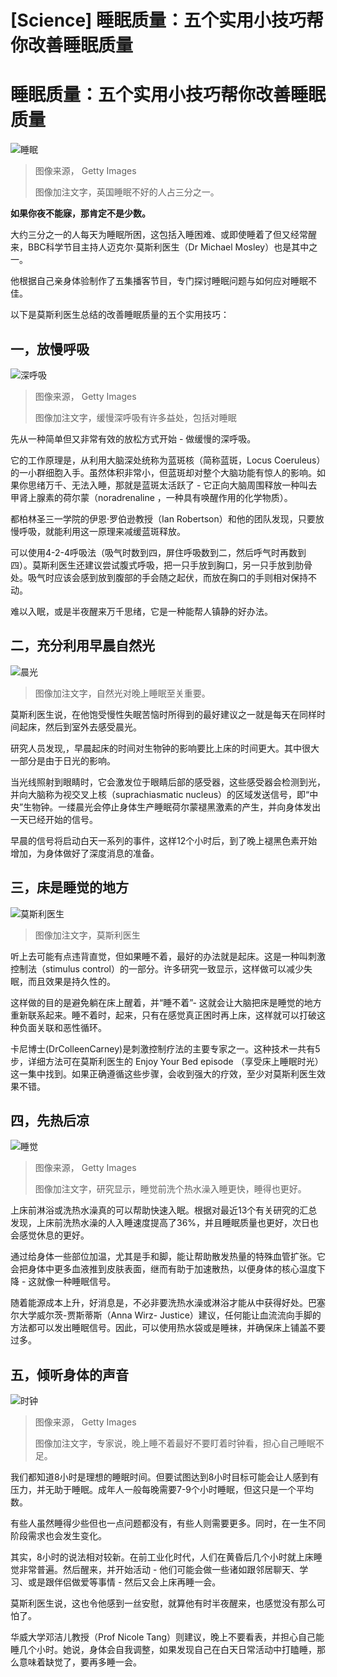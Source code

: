 # [Science] 睡眠质量：五个实用小技巧帮你改善睡眠质量

#  睡眠质量：五个实用小技巧帮你改善睡眠质量


![睡眠](_127528897_b15ecef0-bd76-41e4-b360-03b2c871de2f.jpg)

> 图像来源，  Getty Images
>
> 图像加注文字，英国睡眠不好的人占三分之一。

**如果你夜不能寐，那肯定不是少数。**

大约三分之一的人每天为睡眠所困，这包括入睡困难、或即使睡着了但又经常醒来，BBC科学节目主持人迈克尔·莫斯利医生（Dr Michael Mosley）也是其中之一。

他根据自己亲身体验制作了五集播客节目，专门探讨睡眠问题与如何应对睡眠不佳。

以下是莫斯利医生总结的改善睡眠质量的五个实用技巧：

##  一，放慢呼吸

![深呼吸](_127528895_5cf6fe1d-95f8-4a00-b088-49dbbe7686c3.jpg)

> 图像来源，  Getty Images
>
> 图像加注文字，缓慢深呼吸有许多益处，包括对睡眠

先从一种简单但又非常有效的放松方式开始 - 做缓慢的深呼吸。

它的工作原理是，从利用大脑深处统称为蓝斑核（简称蓝斑，Locus Coeruleus）的一小群细胞入手。虽然体积非常小，但蓝斑却对整个大脑功能有惊人的影响。如果你思绪万千、无法入睡，那就是蓝斑太活跃了 - 它正向大脑周围释放一种叫去甲肾上腺素的荷尔蒙（noradrenaline ，一种具有唤醒作用的化学物质）。

都柏林圣三一学院的伊恩·罗伯逊教授（Ian Robertson）和他的团队发现，只要放慢呼吸，就能利用这一原理来减缓蓝斑释放。

可以使用4-2-4呼吸法（吸气时数到四，屏住呼吸数到二，然后呼气时再数到四）。莫斯利医生还建议尝试腹式呼吸，把一只手放到胸口，另一只手放到肋骨处。吸气时应该会感到放到腹部的手会随之起伏，而放在胸口的手则相对保持不动。

难以入眠，或是半夜醒来万千思绪，它是一种能帮人镇静的好办法。

##  二，充分利用早晨自然光

![晨光](_127528331_97240dda-def9-4a49-b4a2-fe7435903a79.jpg)

> 图像加注文字，自然光对晚上睡眠至关重要。

莫斯利医生说，在他饱受慢性失眠苦恼时所得到的最好建议之一就是每天在同样时间起床，然后到室外去感受晨光。

研究人员发现,，早晨起床的时间对生物钟的影响要比上床的时间更大。其中很大一部分是由于日光的影响。

当光线照射到眼睛时，它会激发位于眼睛后部的感受器，这些感受器会检测到光，并向大脑称为视交叉上核（suprachiasmatic nucleus）的区域发送信号，即“中央”生物钟。一缕晨光会停止身体生产睡眠荷尔蒙褪黑激素的产生，并向身体发出一天已经开始的信号。

早晨的信号将启动白天一系列的事件，这样12个小时后，到了晚上褪黑色素开始增加，为身体做好了深度消息的准备。

##  三，床是睡觉的地方

![莫斯利医生](_127528325_3a397fa2-2610-43ae-b8c1-00ffe637d3ca.jpg)

> 图像加注文字，莫斯利医生

听上去可能有点违背直觉，但如果睡不着，最好的办法就是起床。这是一种叫刺激控制法（stimulus control）的一部分。许多研究一致显示，这样做可以减少失眠，而且效果是持久性的。

这样做的目的是避免躺在床上醒着，并“睡不着”- 这就会让大脑把床是睡觉的地方重新联系起来。睡不着时，起来，只有在感觉真正困时再上床，这样就可以打破这种负面关联和恶性循环。

卡尼博士(DrColleenCarney)是刺激控制疗法的主要专家之一。这种技术一共有5步，详细方法可在莫斯利医生的 Enjoy Your Bed episode  （享受床上睡眠时光）这一集中找到。如果正确遵循这些步骤，会收到强大的疗效，至少对莫斯利医生效果不错。

##  四，先热后凉

![睡觉](_127528329_0a753433-f53d-4717-bb0e-f3870f8bffbe.jpg)

> 图像来源，  Getty Images
>
> 图像加注文字，研究显示，睡觉前洗个热水澡入睡更快，睡得也更好。

上床前淋浴或洗热水澡真的可以帮助快速入眠。根据对最近13个有关研究的汇总发现，上床前洗热水澡的人入睡速度提高了36%，并且睡眠质量也更好，次日也会感觉休息的更好。

通过给身体一些部位加温，尤其是手和脚，能让帮助散发热量的特殊血管扩张。它会把身体中更多血液推到皮肤表面，继而有助于加速散热，以便身体的核心温度下降 - 这就像一种睡眠信号。

随着能源成本上升，好消息是，不必非要洗热水澡或淋浴才能从中获得好处。巴塞尔大学威尔茨-贾斯蒂斯（Anna Wirz- Justice）建议，任何能让血流流向手脚的方法都可以发出睡眠信号。因此，可以使用热水袋或是睡袜，并确保床上铺盖不要过多。

##  五，倾听身体的声音

![时钟](_127528327_bce45023-5c8e-400a-8ec8-2594720b04be.jpg)

> 图像来源，  Getty Images
>
> 图像加注文字，专家说，晚上睡不着最好不要盯着时钟看，担心自己睡眠不足。

我们都知道8小时是理想的睡眠时间。但要试图达到8小时目标可能会让人感到有压力，并无助于睡眠。成年人一般每晚需要7-9个小时睡眠，但这只是一个平均数。

有些人虽然睡得少些但也一点问题都没有，有些人则需要更多。同时，在一生不同阶段需求也会发生变化。

其实，8小时的说法相对较新。在前工业化时代，人们在黄昏后几个小时就上床睡觉非常普遍。然后醒来，并开始活动 - 他们可能会做一些诸如跟邻居聊天、学习、或是跟伴侣做爱等事情 - 然后又会上床再睡一会。

莫斯利医生说，这也令他感到一丝安慰，就算他有时半夜醒来，也感觉没有那么可怕了。

华威大学邓洁儿教授（Prof Nicole Tang）则建议，晚上不要看表，并担心自己能睡几个小时。她说，身体会自我调整，如果发现自己在白天日常活动中打瞌睡，那么意味着缺觉了，要再多睡一会。


